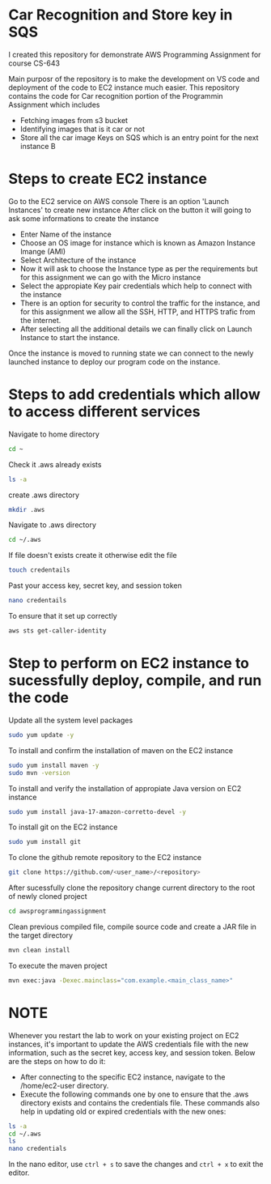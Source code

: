 # Car Recognition and Store key in SQS
I created this repository for demonstrate AWS Programming Assignment for course CS-643

Main purposr of the repository is to make the development on VS code and deployment of the code to EC2 instance much easier.
This repository contains the code for Car recognition portion of the Programmin Assignment which includes
- Fetching images from s3 bucket
- Identifying images that is it car or not
- Store all the car image Keys on SQS which is an entry point for the next instance B


# Steps to create EC2 instance
Go to the EC2 service on AWS console
There is an option 'Launch Instances' to create new instance
After click on the button it will going to ask some informations to create the instance
- Enter Name of the instance
- Choose an OS image for instance which is known as Amazon Instance Imange (AMI)
- Select Architecture of the instance
- Now it will ask to choose the Instance type as per the requirements but for this assignment we can go with the Micro instance
- Select the appropiate Key pair credentials which help to connect with the instance
- There is an option for security to control the traffic for the instance, and for this assignment we allow all the SSH, HTTP, and HTTPS trafic from the internet.
- After selecting all the additional details we can finally click on Launch Instance to start the instance.

Once the instance is moved to running state we can connect to the newly launched instance to deploy our program code on the instance.

# Steps to add credentials which allow to access different services 
Navigate to home directory
``` bash
cd ~    
```
Check it .aws already exists
``` bash
ls -a   
```
create .aws directory
``` bash
mkdir .aws     
```
Navigate to .aws directory
``` bash
cd ~/.aws      
```
If file doesn't exists create it otherwise edit the file
``` bash
touch credentails     
```
Past your access key, secret key, and session token
``` bash
nano credentails      
```
To ensure that it set up correctly
``` bash
aws sts get-caller-identity     
```

# Step to perform on EC2 instance to sucessfully deploy, compile, and run the code
Update all the system level packages
```bash
sudo yum update -y
```

To install and confirm the installation of maven on the EC2 instance
```bash
sudo yum install maven -y
sudo mvn -version
```

To install and verify the installation of appropiate Java version on EC2 instance
```bash
sudo yum install java-17-amazon-corretto-devel -y
```

To install git on the EC2 instance
```bash
sudo yum install git 
```

To clone the github remote repository to the EC2 instance
```bash
git clone https://github.com/<user_name>/<repository>
```

After sucessfully clone the repository change current directory to the root of newly cloned project
```bash
cd awsprogrammingassignment
```

Clean previous compiled file, compile source code and create a JAR file in the target directory
```bash
mvn clean install
```

To execute the maven project
```bash
mvn exec:java -Dexec.mainclass="com.example.<main_class_name>"
```

# NOTE
Whenever you restart the lab to work on your existing project on EC2 instances, it's important to update the AWS credentials file with the new information, such as the secret key, access key, and session token. Below are the steps on how to do it:

- After connecting to the specific EC2 instance, navigate to the /home/ec2-user directory.
- Execute the following commands one by one to ensure that the .aws directory exists and contains the credentials file. These commands also help in updating old or expired credentials with the new ones:

```sh
ls -a
cd ~/.aws
ls
nano credentials
```

In the nano editor, use `ctrl + s` to save the changes and `ctrl + x` to exit the editor.